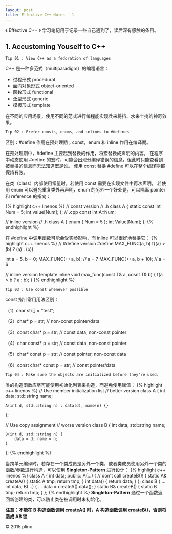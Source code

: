 ```yaml
---
layout: post
title: Effective C++ Notes - 1
---
```


《 Effective C++ 》 学习笔记用于记录一些自己遇到了，读后深有感触的条目。

## 1. Accustoming Youself to C++ ##

```
Tip 01 : View C++ as a fedoration of languages
```

C++ 是一种多范式（multiparadigm）的编程语言：

- 过程形式 procedural
- 面向对象形式 object-oriented
- 函数形式 functional
- 泛型形式 generic
- 模板形式 template

在不同的应用场景，使用不同的范式进行编程能实现兵来将挡、水来土掩的神奇效果。


```
Tip 02 : Prefer consts, enums, and inlines to #defines
```

区别：#define 作用在预处理期；const，enum 和 inline 作用在编译期。

在预处理期中，#define 主要起到替换的作用，将宏替换成声明的内容。
在程序中动态使用 #define 的宏时，可能会出现分编译错误的信息，但此时只能查看到被替换的信息而无法知道宏是谁。
使用 const 替换 #define 可以在整个编译期都保持有效。

在类（class）内部使用常量时，若使用 const 需要在实现文件中再次声明，
若使用 enum 可以避免重复类外再声明，enum 的另外一个好处是，可以隔离 pointer 和 reference 的指向：

{% highlight c++ linenos %}
// const version
// .h
class A {
    static const int Num = 5;
    int value[Num];
};
// .cpp
const int A::Num;

// inline version
// .h
class A {
    enum { Num = 5 };
    int Value[Num];
};
{% endhighlight %}

在 #define 中调用函数可能会受实参影响，而 inline 可以很好地替换它：
{% highlight c++ linenos %}
// #define version
#define MAX_FUNC(a, b) f((a) > (b) ? (a) : (b))

int a = 5, b = 0;
MAX_FUNC(++a, b);			// a = 7
MAX_FUNC(++a, b + 10);		// a = 6

// inline version
template <typename T>
inline void max_func(const T& a, cosnt T& b) {
    f(a > b ? a : b);
}
{% endhighlight %}

```
Tip 03 : Use const whenever possible
```
const 指针常用用法区别：

（1）char str[] = "test";

（2）char* p = str;		// non-const pointer/data

（3）const char* p = str;	// const data, non-const pointer

（4）char const* p = str;	// const data, non-const pointer

（5）char* const p = str;	// const pointer, non-const data

（6）const char* const p = str;	// const pointer/data

```
Tip 04 : Make sure the objects are initialized before they're used.
```
类的构造函数应尽可能使用初始化列表来构造，而避免使用赋值：
{% highlight c++ linenos %}
// Use member initialization list
// better version
class A {
    int data;
    std::string name;

    A(int d, std::string n) : data(d), name(n) {}
};

// Use copy assignment
// worse version
class B {
    int data;
    std::string name;

    B(int d, std::string n) {
        data = d; name = n;
    }
};
{% endhighlight %}

当跨单元编译时，若存在一个类成员是另外一个类，或者类成员使用另外一个类的函数/参数进行构造，可以使用 **Singleton-Pattern** 进行设计：
{% highlight c++ linenos %}
class A {
    int data;
public:
    A(...) {
        // don't call createB()!
    }
    static A& createA() {
        static A tmp;
        return tmp;
    }
    int data() { return data; }
};
class B {
    ...
    int data;
    B(...) {
        ...
        data = createA().data();
    }
    static B& createB() {
        static B tmp;
        return tmp;
    }
};
{% endhighlight %}
**Singleton-Pattern** 通过一个函数返回新创建的类，可以防止类在被调用时未初始化。

**注意：不能在 B 构造函数调用 createA() 时，A 构造函数调用 createB()，否则将造成 AB 锁**

&copy; 2015 plinx
